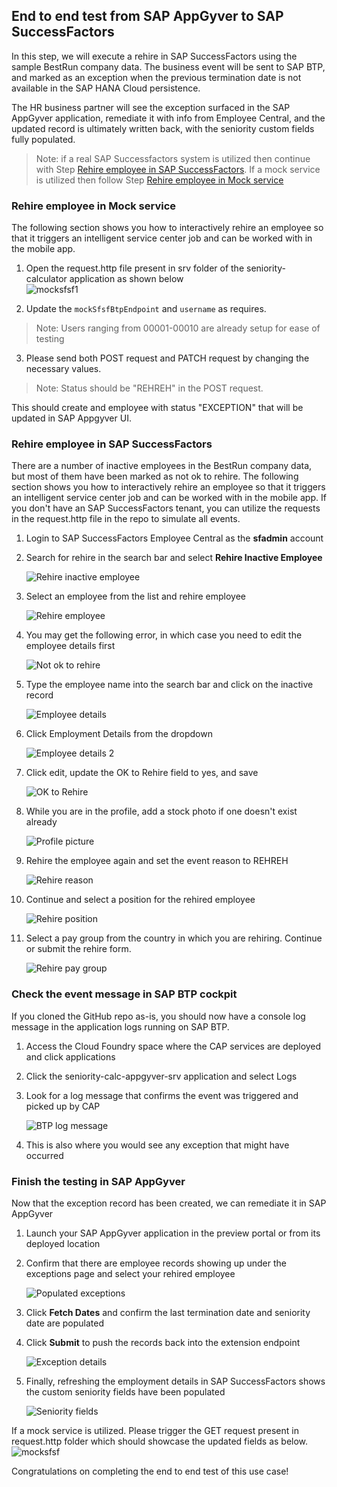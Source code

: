 ## End to end test from SAP AppGyver to SAP SuccessFactors

In this step, we will execute a rehire in SAP SuccessFactors using the sample BestRun company data. The business event will be sent to SAP BTP, and marked as an exception when the previous termination date is not available in the SAP HANA Cloud persistence.

The HR business partner will see the exception surfaced in the SAP AppGyver application, remediate it with info from Employee Central, and the updated record is ultimately written back, with the seniority custom fields fully populated.

> Note: if a real SAP Successfactors system is utilized then continue with Step [Rehire employee in SAP SuccessFactors](#rehire-employee-in-sap-successfactors). If a mock service is utilized then  follow Step [Rehire employee in Mock service](#rehire-employee-in-mock-service)

### Rehire employee in Mock service
The following section shows you how to interactively rehire an employee so that it triggers an intelligent service center job and can be worked with in the mobile app.

1. Open the request.http file present in srv folder of the seniority-calculator application as shown below     
![mocksfsf1](./images/mocksfsf1.png)

2. Update the <code>mockSfsfBtpEndpoint</code> and <code>username</code> as requires.
>Note: Users ranging from 00001-00010 are already setup for ease of testing

3. Please send both POST request and PATCH request by changing the necessary values.
>Note: Status should be "REHREH" in the POST request.

This should create and employee with status "EXCEPTION" that will be updated in SAP Appgyver UI.

### Rehire employee in SAP SuccessFactors

There are a number of inactive employees in the BestRun company data, but most of them have been marked as not ok to rehire. The following section shows you how to interactively rehire an employee so that it triggers an intelligent service center job and can be worked with in the mobile app. If you don't have an SAP SuccessFactors tenant, you can utilize the requests in the request.http file in the repo to simulate all events.

1. Login to SAP SuccessFactors Employee Central as the **sfadmin** account
1. Search for rehire in the search bar and select **Rehire Inactive Employee**
    
    ![Rehire inactive employee](./images/1rehire.png)

1. Select an employee from the list and rehire employee

    ![Rehire employee](./images/2rehire.png)

1. You may get the following error, in which case you need to edit the employee details first

    ![Not ok to rehire](./images/3notokrehire.png)

1. Type the employee name into the search bar and click on the inactive record

    ![Employee details](./images/4empdetails.png)

1. Click Employment Details from the dropdown

    ![Employee details 2](./images/5empdetails.png)

1. Click edit, update the OK to Rehire field to yes, and save

    ![OK to Rehire](./images/6oktorehire.png)

1. While you are in the profile, add a stock photo if one doesn't exist already

    ![Profile picture](./images/8profilepic.png)

1. Rehire the employee again and set the event reason to REHREH

    ![Rehire reason](./images/7rehreh.png)

1. Continue and select a position for the rehired employee

    ![Rehire position](./images/9rehposition.png)

1. Select a pay group from the country in which you are rehiring. Continue or submit the rehire form.

    ![Rehire pay group](./images/10rehpg.png)

### Check the event message in SAP BTP cockpit

If you cloned the GitHub repo as-is, you should now have a console log message in the application logs running on SAP BTP.

1. Access the Cloud Foundry space where the CAP services are deployed and click applications
1. Click the seniority-calc-appgyver-srv application and select Logs
1. Look for a log message that confirms the event was triggered and picked up by CAP

    ![BTP log message](./images/11BTPEventLog.png)

1. This is also where you would see any exception that might have occurred

### Finish the testing in SAP AppGyver

Now that the exception record has been created, we can remediate it in SAP AppGyver

1. Launch your SAP AppGyver application in the preview portal or from its deployed location
1. Confirm that there are employee records showing up under the exceptions page and select your rehired employee

    ![Populated exceptions](./images/12popexception.png)

1. Click **Fetch Dates** and confirm the last termination date and seniority date are populated
1. Click **Submit** to push the records back into the extension endpoint

    ![Exception details](./images/13exceptiondetails.png)

1. Finally, refreshing the employment details in SAP SuccessFactors shows the custom seniority fields have been populated

    ![Seniority fields](./images/14ecdetails.png)

If a mock service is utilized. Please trigger the GET request present in request.http folder which should showcase the updated fields as below.    
![mocksfsf](./images/mocksfsf2.png)

Congratulations on completing the end to end test of this use case!